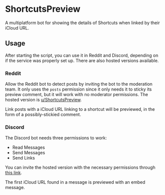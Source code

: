 # ShortcutsPreview

A multiplatform bot for showing the details of Shortcuts when linked by their iCloud URL.

## Usage

After starting the script, you can use it in Reddit and Discord, depending on if the service was properly set up. There are also hosted versions available.

### Reddit

Allow the Reddit bot to detect posts by inviting the bot to the moderation team. It only uses the `posts` permission since it only needs it to sticky its preview comment, but it will work with no moderator permissions. The hosted version is [u/ShortcutsPreview](https://www.reddit.com/user/ShortcutsPreview/).

Link posts with a iCloud URL linking to a shortcut will be previewed, in the form of a possibly-stickied comment.

### Discord

The Discord bot needs three permissions to work:

* Read Messages
* Send Messages
* Send Links

You can invite the hosted version with the necessary permissions through [this link](https://discordapp.com/api/oauth2/authorize?client_id=492797846265921548&permissions=19456&scope=bot).

The first iCloud URL found in a message is previewed with an embed message.